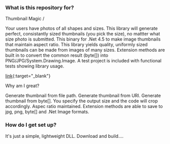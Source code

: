 
### What is this repository for? ###

Thumbnail Magic /

Your users have photos of all shapes and sizes. This library will generate perfect, consistantly sized thumbnails (you pick the size), no mattter what size photo is submitted. This binary for .Net 4.5 to make image thumbnails that maintain aspect ratio. This library yields quality, uniformly sized thumbnails can be made from images of many sizes. Extension methods are built in to convert the common result (byte[]) into PNG/JPG/System.Drawing.Image. A test project is included with functional tests showing library usage.

[link](http://www.ravennasoftware.com/thumbnail-magic.aspx){:target="_blank"}

Why am I great?

Generate thumbnail from file path.
Generate thumbnail from URI.
Generate thumbnail from byte[].
You specify the output size and the code will crop accordingly.
Aspec ratio maintained.
Extension methods are able to save to jpg, png, byte[] and .Net Image formats.


### How do I get set up? ###

It's just a simple, lightweight DLL. Download and build....
